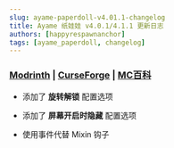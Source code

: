```yaml
---
slug: ayame-paperdoll-v4.01.1-changelog
title: Ayame 纸娃娃 v4.0.1/4.1.1 更新日志
authors: [happyrespawnanchor]
tags: [ayame_paperdoll, changelog]
---
```

### [Modrinth](https://modrinth.com/mod/ayame-paperdoll) | [CurseForge](https://www.curseforge.com/minecraft/mc-mods/ayame-paperdoll) | [MC百科](https://www.mcmod.cn/class/17015.html)
- 添加了 **旋转解锁** 配置选项

- 添加了 **屏幕开启时隐藏** 配置选项

- 使用事件代替 Mixin 钩子
<!-- truncate -->
